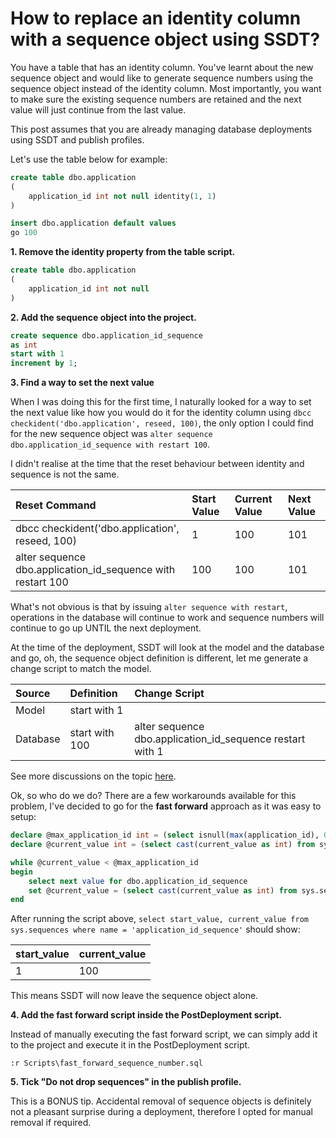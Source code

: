 # How to replace an identity column with a sequence object using SSDT?

You have a table that has an identity column. You've learnt about the new sequence object and would like to generate sequence numbers using the sequence object instead of the identity column. Most importantly, you want to make sure the existing sequence numbers are retained and the next value will just continue from the last value. 

This post assumes that you are already managing database deployments using SSDT and publish profiles.

Let's use the table below for example:

```sql
create table dbo.application
(
    application_id int not null identity(1, 1)
)

insert dbo.application default values
go 100
```

**1. Remove the identity property from the table script.**

```sql
create table dbo.application
(
    application_id int not null
)
```

**2. Add the sequence object into the project.**

```sql
create sequence dbo.application_id_sequence
as int
start with 1
increment by 1;
```

**3. Find a way to set the next value**

When I was doing this for the first time, I naturally looked for a way to set the next value like how you would do it for the identity column using `dbcc checkident('dbo.application', reseed, 100)`, the only option I could find for the new sequence object was `alter sequence dbo.application_id_sequence with restart 100`.

I didn't realise at the time that the reset behaviour between identity and sequence is not the same. 

|Reset Command|Start Value|Current Value|Next Value|
|:--|:--|:--|:--|
|dbcc checkident('dbo.application', reseed, 100)|1|100|101|
|alter sequence dbo.application_id_sequence with restart 100|100|100|101|

What's not obvious is that by issuing `alter sequence with restart`, operations in the database will continue to work and sequence numbers will continue to go up UNTIL the next deployment. 

At the time of the deployment, SSDT will look at the model and the database and go, oh, the sequence object definition is different, let me generate a change script to match the model.

|Source|Definition|Change Script|
|:--|:--|:--|
|Model|start with 1||
|Database|start with 100|alter sequence dbo.application_id_sequence restart with 1|

See more discussions on the topic [here](https://feedback.azure.com/forums/908035-sql-server/suggestions/32897776-sequence-gets-reset-on-publish-from-ssdt-db-projec).

Ok, so who do we do? There are a few workarounds available for this problem, I've decided to go for the **fast forward** approach as it was easy to setup:

```sql
declare @max_application_id int = (select isnull(max(application_id), 0) from dbo.application)
declare @current_value int = (select cast(current_value as int) from sys.sequences where name = 'application_id_sequence')

while @current_value < @max_application_id
begin
    select next value for dbo.application_id_sequence
    set @current_value = (select cast(current_value as int) from sys.sequences where name = 'application_id_sequence')
end
```
After running the script above, `select start_value, current_value from sys.sequences where name = 'application_id_sequence'` should show:

|start_value|current_value|
|:--|:--|
|1|100|

This means SSDT will now leave the sequence object alone. 

**4. Add the fast forward script inside the PostDeployment script.**

Instead of manually executing the fast forward script, we can simply add it to the project and execute it in the PostDeployment script.

```
:r Scripts\fast_forward_sequence_number.sql
```

**5. Tick "Do not drop sequences" in the publish profile.**

This is a BONUS tip. Accidental removal of sequence objects is definitely not a pleasant surprise during a deployment, therefore I opted for manual removal if required.
